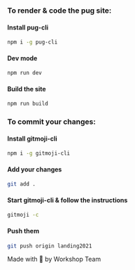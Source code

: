 ### To render & code the pug site:

#### Install pug-cli
```bash
npm i -g pug-cli
```
#### Dev mode
```bash
npm run dev
```
#### Build the site
```bash
npm run build
```

### To commit your changes:

#### Install gitmoji-cli
```bash
npm i -g gitmoji-cli
```
#### Add your changes
```bash
git add .
```
#### Start gitmoji-cli & follow the instructions
```bash
gitmoji -c
```
#### Push them
```bash
git push origin landing2021
```

Made with 💜 by Workshop Team